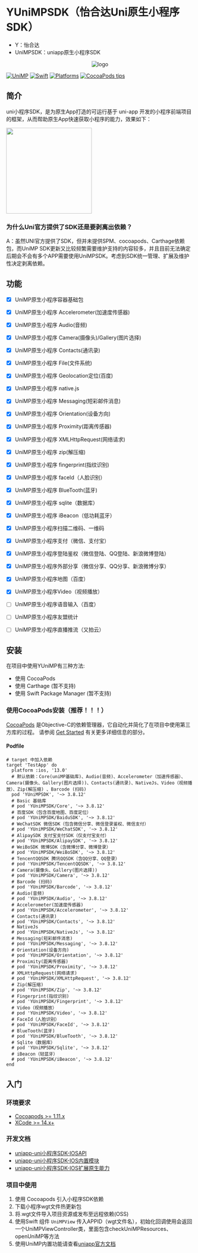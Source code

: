 # YUniMPSDK（怡合达Uni原生小程序SDK）

- Y：怡合达
- UniMPSDK：uniapp原生小程序SDK

<p align="center" >
  <img src="https://yhd-fe-monitor.oss-cn-shenzhen.aliyuncs.com/static/images/code.png" title="logo" float=left>
</p>

[![UniMP](https://img.shields.io/badge/UniMPSDK-3.8.12-forestgreen?style=flat-square)](https://nativesupport.dcloud.net.cn/README)
[![Swift](https://img.shields.io/badge/Swift-5.8-orange?style=flat-square)](https://img.shields.io/badge/Swift-5.8-Orange?style=flat-square)
[![Platforms](https://img.shields.io/badge/Platforms-iOS11+-yellowgreen?style=flat-square)](https://img.shields.io/badge/Platforms-iOS11+-Green?style=flat-square)
[![CocoaPods tips](https://img.shields.io/badge/CocoaPods-Tips-4BC51D.svg?style=flat)](https://cocoapods.org/)
<!-- [![Carthage Compatible](https://img.shields.io/badge/Carthage-compatible-4BC51D.svg?style=flat-square)](https://github.com/Carthage/Carthage) -->
<!-- [![Swift Package Manager](https://img.shields.io/badge/Swift_Package_Manager-compatible-orange?style=flat-square)](https://img.shields.io/badge/Swift_Package_Manager-compatible-orange?style=flat-square) -->

## 简介

uni小程序SDK，是为原生App打造的可运行基于 uni-app 开发的小程序前端项目的框架，从而帮助原生App快速获取小程序的能力，效果如下：

<img src="https://ask.dcloud.net.cn/uploads/article/20200208/17968bd5afe1e15f1b0b4965a194726f.gif" width=230>

### 为什么Uni官方提供了SDK还是要剥离出依赖？

A：虽然UNI官方提供了SDK，但并未提供SPM、cocoapods、Carthage依赖包，而UniMP SDK更新又比较频繁需要维护支持的内容较多，并且目前无法确定后期会不会有多个APP需要使用UniMPSDK。考虑到SDK统一管理、扩展及维护性决定剥离依赖。

## 功能

<!-- &#x2705; ✅ -->
<!-- &#x274E; ❎ -->

- [x] UniMP原生小程序容器基础包
- [x] UniMP原生小程序 Accelerometer(加速度传感器)
- [x] UniMP原生小程序 Audio(音频)
- [x] UniMP原生小程序 Camera(摄像头)/Gallery(图片选择)
- [x] UniMP原生小程序 Contacts(通讯录)    
- [x] UniMP原生小程序 File(文件系统)    
- [x] UniMP原生小程序 Geolocation定位(百度)
- [x] UniMP原生小程序 native.js 
- [x] UniMP原生小程序 Messaging(短彩邮件消息)
- [x] UniMP原生小程序 Orientation(设备方向)    
- [x] UniMP原生小程序 Proximity(距离传感器)    
- [x] UniMP原生小程序 XMLHttpRequest(网络请求)    
- [x] UniMP原生小程序 zip(解压缩)  
- [x] UniMP原生小程序 fingerprint(指纹识别)    
- [x] UniMP原生小程序 faceId（人脸识别）      
- [x] UniMP原生小程序 BlueTooth(蓝牙)          
- [x] UniMP原生小程序 sqlite（数据库）            
- [x] UniMP原生小程序 iBeacon（低功耗蓝牙）            
- [x] UniMP原生小程序扫描二维码、一维码
- [x] UniMP原生小程序支付（微信、支付宝）
- [x] UniMP原生小程序登陆鉴权（微信登陆、QQ登陆、新浪微博登陆）
- [x] UniMP原生小程序外部分享（微信分享、QQ分享、新浪微博分享）
- [x] UniMP原生小程序地图（百度）
- [x] UniMP原生小程序Video（视频播放）
- [ ] UniMP原生小程序语音输入（百度）
- [ ] UniMP原生小程序友盟统计
- [ ] UniMP原生小程序直播推流（又拍云）


## 安装

在项目中使用YUniMP有三种方法:
- 使用 CocoaPods
- 使用 Carthage (暂不支持)
- 使用 Swift Package Manager (暂不支持)

<!-- 注意：因UniMP官方SDK使用资源文件未进行处理 Carthage、Swift Package Manager 暂不支持，但仍然存在临时方案：如强制使用 Carthage、Swift Package Manager 需将拉下来的包里的静态资源文件手动复制到工程中！-->

### 使用CocoaPods安装（推荐！！！）

[CocoaPods](http://cocoapods.org/) 是Objective-C的依赖管理器，它自动化并简化了在项目中使用第三方库的过程。 请参阅 [Get Started](http://cocoapods.org/#get_started) 有关更多详细信息的部分。

#### Podfile
<!-- # 指定私有源 -->
<!-- source 'http://10.11.0.55/yhd-app-project/utilities/ios-librarys/YSpecs.git' -->
```
# target 中加入依赖
target 'TestApp' do 
  platform :ios, '13.0'
  # 默认依赖：Core(uniMP基础库)、Audio(音频)、Accelerometer（加速传感器）、Camera(摄像头、Gallery(图片选择))、Contacts(通讯录)、NativeJs、Video（视频播放）、Zip(解压缩) 、Barcode (扫码)
  pod 'YUniMPSDK', '~> 3.8.12'
  # Basic 基础库
  # pod 'YUniMPSDK/Core', '~> 3.8.12'
  # 百度SDK（包含百度地图、百度定位）
  # pod 'YUniMPSDK/BaiduSDK', '~> 3.8.12'
  # WeChatSDK 微信SDK（包含微信分享、微信登录鉴权、微信支付）
  # pod 'YUniMPSDK/WeChatSDK', '~> 3.8.12'
  # AlipaySDK 支付宝支付SDK（仅支付宝支付）
  # pod 'YUniMPSDK/AlipaySDK', '~> 3.8.12'
  # WeiBoSDK 微博SDK（含微博分享、微博登录）
  # pod 'YUniMPSDK/WeiBoSDK', '~> 3.8.12'
  # TencentQQSDK 腾讯QQSDK（含QQ分享、QQ登录）
  # pod 'YUniMPSDK/TencentQQSDK', '~> 3.8.12'
  # Camera(摄像头、Gallery(图片选择))
  # pod 'YUniMPSDK/Camera', '~> 3.8.12'
  # Barcode (扫码)
  # pod 'YUniMPSDK/Barcode', '~> 3.8.12'
  # Audio(音频)
  # pod 'YUniMPSDK/Audio', '~> 3.8.12'
  # Accelerometer(加速度传感器)
  # pod 'YUniMPSDK/Accelerometer', '~> 3.8.12'
  # Contacts(通讯录)
  # pod 'YUniMPSDK/Contacts', '~> 3.8.12'
  # NativeJs 
  # pod 'YUniMPSDK/NativeJs', '~> 3.8.12'
  # Messaging(短彩邮件消息)
  # pod 'YUniMPSDK/Messaging', '~> 3.8.12'
  # Orientation(设备方向)
  # pod 'YUniMPSDK/Orientation', '~> 3.8.12'
  # Proximity(距离传感器)
  # pod 'YUniMPSDK/Proximity', '~> 3.8.12'
  # XMLHttpRequest(网络请求)
  # pod 'YUniMPSDK/XMLHttpRequest', '~> 3.8.12'
  # Zip(解压缩)
  # pod 'YUniMPSDK/Zip', '~> 3.8.12'
  # Fingerprint(指纹识别)
  # pod 'YUniMPSDK/Fingerprint', '~> 3.8.12'
  # Video（视频播放）
  # pod 'YUniMPSDK/Video', '~> 3.8.12'
  # FaceId（人脸识别）
  # pod 'YUniMPSDK/FaceId', '~> 3.8.12'
  # BlueTooth(蓝牙)
  # pod 'YUniMPSDK/BlueTooth', '~> 3.8.12'
  # Sqlite（数据库）
  # pod 'YUniMPSDK/Sqlite', '~> 3.8.12'
  # iBeacon（轻蓝牙）
  # pod 'YUniMPSDK/iBeacon', '~> 3.8.12'
end
```

<!--##### Swift 和 static framework-->
<!---->
<!--Swift项目以前必须使用`use_frameworks!`将所有Pods变成动态框架，让CocoaPods工作。-->
<!---->
<!--然而，从`CocoaPods 1.5.0+`（带有`Xcode 9+`）开始，它支持将Objective-C和Swift代码构建到静态框架中。您可以使用模块化标头将YUniMPSDK用作静态框架，而无需`use_frameworks!`:-->
<!---->
<!--```-->
<!--platform :ios, '13.0'-->
<!--# 当您希望所有Pod作为静态框架时，取消注释下一行-->
<!--# use_modular_headers!-->
<!--pod 'YUniMP', :modular_headers => true-->
<!--```-->
<!---->
<!--查看更多 [CocoaPods 1.5.0 — Swift Static Libraries](http://blog.cocoapods.org/CocoaPods-1.5.0/)-->
<!---->
<!--否则，您仍然需要添加`use_frameworks!`将YUniMP作为动态框架：-->
<!---->
<!--```-->
<!--platform :ios, '13.0'-->
<!--use_frameworks!-->
<!--pod 'YUniMP'-->
<!--```-->

<!--#### Subspecs-->
<!---->
<!--There are 2 subspecs available now: `YUniMPSDK` and `YUniMPBarcode` (this means you can install only some of the SDWebImage modules. By default, you get just `YUniMPSDK`, so if you need `YUniMPBarcode`, you need to specify it). -->
<!---->
<!--Podfile example:-->
<!---->
<!--```-->
<!--pod 'YUniMP/YUniMPBarcode'-->
<!--```-->

<!--### 使用 Carthage 安装-->
<!---->
<!--[Carthage](https://github.com/Carthage/Carthage) 是Swift和Objective-C的轻量级依赖管理器。它利用了CocoaTouch模块，比CocoaPods侵入性更小。-->
<!---->
<!--要安装Carthage，请按照 [Carthage](https://github.com/Carthage/Carthage)-->
<!---->
<!--Carthage用户可以指向此存储库，并使用他们想要的任何生成的框架：YUniMP、YUniMPSDK.-->
<!---->
<!--在Cartfile文件中输入以下条目: `git "http://10.11.0.55/yhd-app-project/utilities/ios-librarys/yunimp.git"`-->
<!--然后运行`carthage update`-->
<!--如果这是你第一次在项目中使用Carthage，需要按照文档完成一些额外的步骤 [over at Carthage](https://github.com/Carthage/Carthage#adding-frameworks-to-an-application).-->
<!---->
<!---->
<!--### 使用 Swift Package Manager 安装 (Xcode 11+)-->
<!---->
<!--[Swift Package Manager](https://swift.org/package-manager/) (SwiftPM) 是管理Swift代码的分发以及C家族依赖项的工具。从Xcode 11开始，SwiftPM与Xcode原生集成。-->
<!---->
<!--要使用SwiftPM，您应该使用Xcode 11+打开项目。 点击 `File` -> `Swift Packages` -> `Add Package Dependency`, 输入 [YUniMP repo's URL](http://10.11.0.55/yhd-app-project/utilities/ios-librarys/yunimp.git). 或者，您可以使用GitLib帐户登录Xcode，只需键入“YUniMP”即可进行搜索。-->
<!---->
<!--选择软件包后，您可以选择依赖类型（标记版本、分支或提交）然后Xcode将为您设置所有内容。-->
<!---->
<!--如果您是框架作者并使用YUniMP作为依赖项，请更新您的`Package.swift`文件:-->
<!---->
<!--```swift-->
<!--let package = Package(-->
<!--    // 1.0.0 ..< 2.0.0-->
<!--    dependencies: [-->
<!--        .package(url: "http://10.11.0.55/yhd-app-project/utilities/ios-librarys/yunimp.git", from: "1.0.0")-->
<!--    ],-->
<!--    // ...-->
<!--)-->
<!--```-->

## 入门

### 环境要求

<!-- - [Swift Package Manager >=5.7](https://github.com/apple/swift-package-manager) -->
- [Cocoapods >= 1.11.x](https://guides.cocoapods.org/using/getting-started.html)
- [XCode >= 14.x+](https://apps.apple.com/cn/app/xcode/id497799835)


### 开发文档

- [uniapp-uni小程序SDK-IOSAPI](https://nativesupport.dcloud.net.cn/UniMPDocs/API/ios.html)
- [uniapp-uni小程序SDK-IOS内置模块](https://nativesupport.dcloud.net.cn/UniMPDocs/UseModule/ios/ios.html#)
- [uniapp-uni小程序SDK-IOS扩展原生能力](https://nativesupport.dcloud.net.cn/UniMPDocs/Extension/ios.html)

<!--
### 更新UniMPSDK

1. [官网下载最新SDK](https://nativesupport.dcloud.net.cn/UniMPDocs/SDKDownload/ios.html)
2. 替换整个`UniMPSDK`目录
3. 更改 `UniMPSDK` 中相应资源 例如： `YUniMPSDK.podspec` 对应子模块中的 `s.resources` 资源列表、`s.vendored_frameworks/s.vendored_libraries` 动静态库
4. 更改`YUniMPSDK.podspec`中的版本号，提交代码,打版本TAG
5. 运行 `pod repo push YSpecs YUniMPSDK.podspec --allow-warnings --verbose` 发布最新包至`cocoapods`私有库,发布过程中时间较长请耐心等待！
6. 在项目中更改依赖版本，验证发布包是否正确
-->

<!--### framework 合并为xcframework-->
<!--```bash-->
<!--// 进入编译目录-->
<!--cd .build/Products-->
<!--// 编译xcframework-->
<!--xcodebuild -create-xcframework -framework Release-iphoneos/YUniMPSDK.framework -framework Release-iphonesimulator/YUniMPSDK.framework -output ../../Sources/Libs/YUniMPSDK.xcframework -->
<!--```-->

### 项目中使用

1. 使用 Cocoapods 引入小程序SDK依赖
2. 下载小程序wgt文件热更新包
3. 将.wgt文件导入项目资源或发布至远程依赖(OSS)
4. 使用Swift 组件 `UniMPView` 传入APPID（wgt文件名），初始化回调使用会返回一个UniMPViewController类，里面包含checkUniMPResources、openUniMP等方法
5. 使用UniMP内置功能请查看[uniapp官方文档](https://nativesupport.dcloud.net.cn/UniMPDocs/UseModule/ios/ios)
